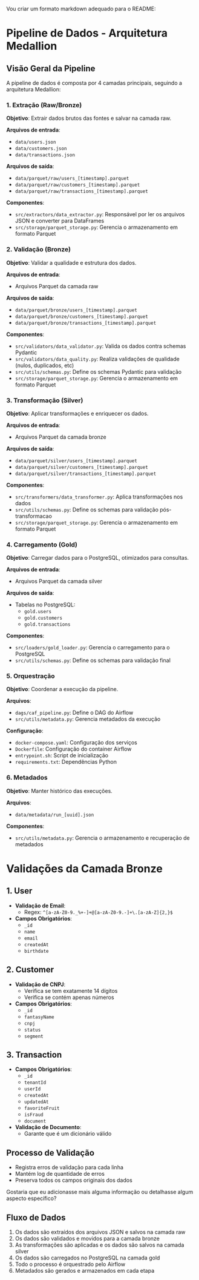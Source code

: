 Vou criar um formato markdown adequado para o README:

# Pipeline de Dados - Arquitetura Medallion

## Visão Geral da Pipeline

A pipeline de dados é composta por 4 camadas principais, seguindo a arquitetura Medallion:

### 1. Extração (Raw/Bronze)
**Objetivo**: Extrair dados brutos das fontes e salvar na camada raw.

**Arquivos de entrada**:
- `data/users.json`
- `data/customers.json`
- `data/transactions.json`

**Arquivos de saída**:
- `data/parquet/raw/users_[timestamp].parquet`
- `data/parquet/raw/customers_[timestamp].parquet`
- `data/parquet/raw/transactions_[timestamp].parquet`

**Componentes**:
- `src/extractors/data_extractor.py`: Responsável por ler os arquivos JSON e converter para DataFrames
- `src/storage/parquet_storage.py`: Gerencia o armazenamento em formato Parquet

### 2. Validação (Bronze)
**Objetivo**: Validar a qualidade e estrutura dos dados.

**Arquivos de entrada**:
- Arquivos Parquet da camada raw

**Arquivos de saída**:
- `data/parquet/bronze/users_[timestamp].parquet`
- `data/parquet/bronze/customers_[timestamp].parquet`
- `data/parquet/bronze/transactions_[timestamp].parquet`

**Componentes**:
- `src/validators/data_validator.py`: Valida os dados contra schemas Pydantic
- `src/validators/data_quality.py`: Realiza validações de qualidade (nulos, duplicados, etc)
- `src/utils/schemas.py`: Define os schemas Pydantic para validação
- `src/storage/parquet_storage.py`: Gerencia o armazenamento em formato Parquet

### 3. Transformação (Silver)
**Objetivo**: Aplicar transformações e enriquecer os dados.

**Arquivos de entrada**:
- Arquivos Parquet da camada bronze

**Arquivos de saída**:
- `data/parquet/silver/users_[timestamp].parquet`
- `data/parquet/silver/customers_[timestamp].parquet`
- `data/parquet/silver/transactions_[timestamp].parquet`

**Componentes**:
- `src/transformers/data_transformer.py`: Aplica transformações nos dados
- `src/utils/schemas.py`: Define os schemas para validação pós-transformacao
- `src/storage/parquet_storage.py`: Gerencia o armazenamento em formato Parquet

### 4. Carregamento (Gold)
**Objetivo**: Carregar dados para o PostgreSQL, otimizados para consultas.

**Arquivos de entrada**:
- Arquivos Parquet da camada silver

**Arquivos de saída**:
- Tabelas no PostgreSQL:
  - `gold.users`
  - `gold.customers`
  - `gold.transactions`

**Componentes**:
- `src/loaders/gold_loader.py`: Gerencia o carregamento para o PostgreSQL
- `src/utils/schemas.py`: Define os schemas para validação final

### 5. Orquestração
**Objetivo**: Coordenar a execução da pipeline.

**Arquivos**:
- `dags/caf_pipeline.py`: Define o DAG do Airflow
- `src/utils/metadata.py`: Gerencia metadados da execução

**Configuração**:
- `docker-compose.yaml`: Configuração dos serviços
- `Dockerfile`: Configuração do container Airflow
- `entrypoint.sh`: Script de inicialização
- `requirements.txt`: Dependências Python

### 6. Metadados
**Objetivo**: Manter histórico das execuções.

**Arquivos**:
- `data/metadata/run_[uuid].json`

**Componentes**:
- `src/utils/metadata.py`: Gerencia o armazenamento e recuperação de metadados

# Validações da Camada Bronze

## 1. User
- **Validação de Email**:
  - Regex: `^[a-zA-Z0-9._%+-]+@[a-zA-Z0-9.-]+\.[a-zA-Z]{2,}$`
- **Campos Obrigatórios**:
  - `_id`
  - `name`
  - `email`
  - `createdAt`
  - `birthdate`

## 2. Customer
- **Validação de CNPJ**:
  - Verifica se tem exatamente 14 dígitos
  - Verifica se contém apenas números
- **Campos Obrigatórios**:
  - `_id`
  - `fantasyName`
  - `cnpj`
  - `status`
  - `segment`

## 3. Transaction
- **Campos Obrigatórios**:
  - `_id`
  - `tenantId`
  - `userId`
  - `createdAt`
  - `updatedAt`
  - `favoriteFruit`
  - `isFraud`
  - `document`
- **Validação de Documento**:
  - Garante que é um dicionário válido

## Processo de Validação
- Registra erros de validação para cada linha
- Mantém log de quantidade de erros
- Preserva todos os campos originais dos dados

Gostaria que eu adicionasse mais alguma informação ou detalhasse algum aspecto específico?


## Fluxo de Dados

1. Os dados são extraídos dos arquivos JSON e salvos na camada raw
2. Os dados são validados e movidos para a camada bronze
3. As transformações são aplicadas e os dados são salvos na camada silver
4. Os dados são carregados no PostgreSQL na camada gold
5. Todo o processo é orquestrado pelo Airflow
6. Metadados são gerados e armazenados em cada etapa